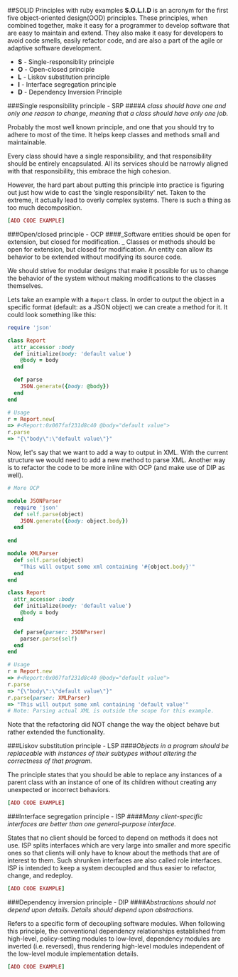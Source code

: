 ##SOLID Principles with ruby examples
**S.O.L.I.D** is an acronym for the first five object-oriented design(OOD) principles. 
These principles, when combined together, make it easy for a programmer to develop software that are easy to maintain and extend. They also make it easy for developers to avoid code smells, easily refactor code, and are also a part of the agile or adaptive software development.

* **S** - Single-responsiblity principle
* **O** - Open-closed principle
* **L** - Liskov substitution principle
* **I** - Interface segregation principle
* **D** - Dependency Inversion Principle

###Single responsibility principle - SRP
####_A class should have one and only one reason to change, meaning that a class should have only one job._

Probably the most well known principle, and one that you should try to adhere to most of the time. It helps keep classes and methods small and maintainable.

Every class should have a single responsibility, and that responsibility should be entirely encapsulated. All its services should be narrowly aligned with that responsibility, this embrace the high cohesion. 

However, the hard part about putting this principle into practice is figuring out just how wide to cast the ‘single responsibility’ net. Taken to the extreme, it actually lead to overly complex systems. There is such a thing as too much decomposition.

```ruby
[ADD CODE EXAMPLE]
```

###Open/closed principle - OCP
####_Software entities should be open for extension, but closed for modification. _
Classes or methods should be open for extension, but closed for modification. An entity can allow its behavior to be extended without modifying its source code. 

We should strive for modular designs that make it possible for us to change the behavior of the system without making modifications to the classes themselves.

Lets take an example with a `Report` class. In order to output the object in a specific format (default: as a JSON object)  we can create a method for it. It could look something like this: 

```ruby
require 'json'

class Report
  attr_accessor :body
  def initialize(body: 'default value')
    @body = body
  end

  def parse
    JSON.generate({body: @body})
  end
end

# Usage
r = Report.new(
=> #<Report:0x007faf231d8c40 @body="default value">
r.parse
=> "{\"body\":\"default value\"}"
```
Now, let's say that we want to add a way to output in XML. With the current structure we would need to add a new method to parse XML. Another way is to refactor the code to be more inline with OCP (and make use of DIP as well).

```ruby
# More OCP

module JSONParser
  require 'json'    
  def self.parse(object)
    JSON.generate({body: object.body})
  end
  
end

module XMLParser 
  def self.parse(object)
    "This will output some xml containing '#{object.body}'"
  end 
end

class Report
  attr_accessor :body
  def initialize(body: 'default value')
    @body = body
  end

  def parse(parser: JSONParser)
    parser.parse(self)
  end
end

# Usage
r = Report.new
=> #<Report:0x007faf231d8c40 @body="default value">
r.parse
=> "{\"body\":\"default value\"}"
r.parse(parser: XMLParser)
=> "This will output some xml containing 'default value'"
# Note: Parsing actual XML is outside the scope for this example.
```
Note that the refactoring did NOT change the way the object behave but rather extended the functionality. 



###Liskov substitution principle - LSP
####_Objects in a program should be replaceable with instances of their subtypes without altering the correctness of that program._

The principle states that you should be able to replace any instances of a parent class with an instance of one of its children without creating any unexpected or incorrect behaviors.

```ruby
[ADD CODE EXAMPLE]
```


###Interface segregation principle - ISP 
####_Many client-specific interfaces are better than one general-purpose interface._

States that no client should be forced to depend on methods it does not use. ISP splits interfaces which are very large into smaller and more specific ones so that clients will only have to know about the methods that are of interest to them. Such shrunken interfaces are also called role interfaces. ISP is intended to keep a system decoupled and thus easier to refactor, change, and redeploy.

```ruby
[ADD CODE EXAMPLE]
```

###Dependency inversion principle - DIP
####_Abstractions should not depend upon details. Details should depend upon abstractions._

Refers to a specific form of decoupling software modules. When following this principle, the conventional dependency relationships established from high-level, policy-setting modules to low-level, dependency modules are inverted (i.e. reversed), thus rendering high-level modules independent of the low-level module implementation details.


```ruby
[ADD CODE EXAMPLE]
```

